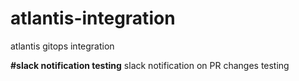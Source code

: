 # atlantis-integration
atlantis gitops integration

**#slack notification testing**
slack notification on PR changes testing

